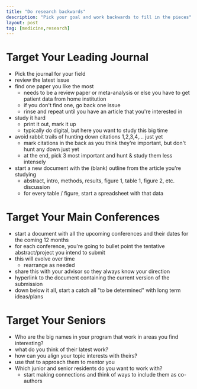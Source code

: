 ```yaml
---
title: "Do research backwards"
description: "Pick your goal and work backwards to fill in the pieces"
layout: post
tag: [medicine,research]
---
```


# Target Your Leading Journal

- Pick the journal for your field
- review the latest issue
- find one paper you like the most
  - needs to be a review paper or meta-analysis or else you have to get patient data from home institution
  - if you don't find one, go back one issue
  - rinse and repeat until you have an article that you're interested in
- study it hard
  - print it out, mark it up
  - typically do digital, but here you want to study this big time
- avoid rabbit trails of hunting down citations 1,2,3,4,... just yet
  - mark citations in the back as you think they're important, but don't hunt any down just yet
  - at the end, pick 3 most important and hunt & study them less intensely
- start a new document with the (blank) outline from the article you're studying
  - abstract, intro, methods, results, figure 1, table 1, figure 2, etc. discussion
  - for every table / figure, start a spreadsheet with that data


# Target Your Main Conferences

- start a document with all the upcoming conferences and their dates for the coming 12 months
- for each conference, you're going to bullet point the tentative abstract/project you intend to submit
- this will evolve over time
  - rearrange as needed
- share this with your advisor so they always know your direction
- hyperlink to the document containing the current version of the submission
- down below it all, start a catch all "to be determined" with long term ideas/plans


# Target Your Seniors

- Who are the big names in your program that work in areas you find interesting?
- what do you think of their latest work?
- how can you align your topic interests with theirs?
- use that to approach them to mentor you
- Which junior and senior residents do you want to work with?
  - start making connections and think of ways to include them as co-authors
